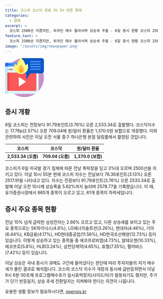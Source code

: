 ```yaml
---
title: 코스피 코스닥 장중 3% 5% 반등 화제
categories:
  - 경제
excerpt: >
  코스피 2500선 지켰지만, 외국인 매수 돌아서며 상승세 주춤 - 6일 증시 현황 코스피 2500선을 지켜낸 채 상승세를 이어가고 있는데, 장 초반에 외국인이 매수세를 보이다가 돌아섰다. 개인은 순매도, 기관은 매수세를 보이고 있으며, 상승세를 이어가고 있는 종목들이 많다. 또한, 코스닥 지수도 700선을 회복하며 급반등했는데, 이는 저가 매수세가 몰리면서 나타난 결과로 분석된다. 그러나, 단기 반등이냐 아니면 상승 추세로 전환될지는 더 지켜봐야 한다는 의견이 있다.
feature_text: >
  코스피 2500선 지켰지만, 외국인 매수 돌아서며 상승세 주춤 - 6일 증시 현황 코스피 2500선을 지켜낸 채 상승세를 이어가고 있는데, 장 초반에 외국인이 매수세를 보이다가 돌아섰다. 개인은 순매도, 기관은 매수세를 보이고 있으며, 상승세를 이어가고 있는 종목들이 많다. 또한, 코스닥 지수도 700선을 회복하며 급반등했는데, 이는 저가 매수세가 몰리면서 나타난 결과로 분석된다. 그러나, 단기 반등이냐 아니면 상승 추세로 전환될지는 더 지켜봐야 한다는 의견이 있다.
image: '/assets/img/newspaper.png'
---
```


<p><img src="/assets/img/news.png" alt="rentncar 속보" /></p>

<h2 data-ke-size="size26">증시 개황</h2>

<p data-ke-size="size16">6일 코스피는 전장보다 91.79포인트(3.76%) 오른 2,533.34로 출발했다. 코스닥지수는 17.76p(2.57%) 오른 709.04에 원/달러 환율은 1,370.0원 보합으로 개장했다. 이와 관련하여 사진은 이날 오전 서울 중구 하나은행 본점 딜링룸에서 촬영된 것입니다. </p>

<table>
<thead>
    <tr>
        <th>코스피</th>
        <th>코스닥</th>
        <th>원/달러 환율</th>
    </tr>
</thead>
<tbody>
    <tr>
        <td style="text-align: center; height: 17px;"><b>2,533.34 (오름)</b></td>
        <td style="text-align: center; height: 17px;"><b>709.04 (오름)</b></td>
        <td style="text-align: center; height: 17px;"><b>1,370.0 (보합)</b></td>
    </tr>
</tbody>
</table>

<p data-ke-size="size16">코스피가 6일 미국발 경기 침체에 따른 전날 폭락장을 딛고 3%대 오르며 2500선을 지키고 있다. 이날 10시 55분 현재 코스피 지수는 전날보다 76.36포인트(3.13%) 오른 2517.91을 나타내고 있다. 지수는 전장보다 91.79포인트(3.76%) 오른 2533.34로 출발해 이날 오전 10시께 상승폭을 5.62%까지 늘리며 2578.77을 기록했습니다. 이 때, 유가증권시장에서 865개 종목이 오르고 있고, 61개 종목이 하락세입니다. </p>

<h2 data-ke-size="size26">증시 주요 종목 현황</h2>

<p data-ke-size="size16">전날 10% 넘게 급락한 삼성전자는 2.66% 오르고 있고, 다른 상승세를 보이고 있는 주요 종목으로는 SK하이닉스(4.8%), LG에너지솔루션(3.26%), 현대차(4.46%), 기아(6.44%), KB금융(4.17%), HD현대중공업(11.56%), HD한국조선해양(12.73%) 등이 있습니다. 이렇게 상승하고 있는 종목들 중 에코프로비엠(4.73%), 알테오젠(10.33%), 에코프로(5.8%), HLB(3.24%), 삼천당제약(4.65%), 휴젤(7.35%), 펄어비스(7.42%) 등이 있습니다. </p>

<p data-ke-size="size16">이날 상승은 국내 증시가 과매도 구간에 들어섰다는 판단에 따라 투자자들의 저가 매수세가 몰린 결과로 해석됩니다. 코스피·코스닥 지수가 개장과 동시에 급반등하면서 이날 9시 6분 00초께 프로그램매수호가 일시효력정지(사이드카)가 발동되기도 했지만, 주가가 단기 반등일지, 상승 추세 전환일지는 지켜봐야 한다는 의견이 나옵니다. </p>
유용한 생활 정보가 필요하시다면, <a href="https://opensis.kr" rel="dofollow">opensis.kr</a>


